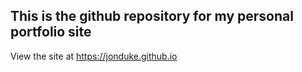 ﻿## This is the github repository for my personal portfolio site

View the site at https://jonduke.github.io
